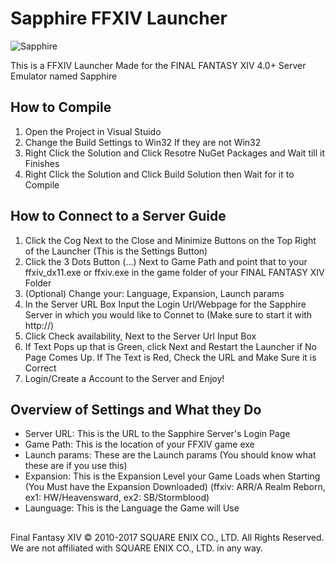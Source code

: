 # Sapphire FFXIV Launcher
![Sapphire](https://camo.githubusercontent.com/b192b6e279fa4cb9a0cb7f43814828fe8f8553bc/687474703a2f2f692e696d6775722e636f6d2f4934626a3174522e706e67)

This is a FFXIV Launcher Made for the FINAL FANTASY XIV 4.0+ Server Emulator named Sapphire

## How to Compile
1. Open the Project in Visual Stuido
2. Change the Build Settings to Win32 If they are not Win32
3. Right Click the Solution and Click Resotre NuGet Packages and Wait till it Finishes
4. Right Click the Solution and Click Build Solution then Wait for it to Compile

## How to Connect to a Server Guide
1. Click the Cog Next to the Close and Minimize Buttons on the Top Right of the Launcher (This is the Settings Button)
2. Click the 3 Dots Button (...) Next to Game Path and point that to your ffxiv_dx11.exe or ffxiv.exe in the game folder of your FINAL FANTASY XIV Folder
3. (Optional) Change your: Language, Expansion, Launch params
4. In the Server URL Box Input the Login Url/Webpage for the Sapphire Server in which you would like to Connet to (Make sure to start it with http://)
5. Click Check availability, Next to the Server Url Input Box
6. If Text Pops up that is Green, click Next and Restart the Launcher if No Page Comes Up. If The Text is Red, Check the URL and Make Sure it is Correct
7. Login/Create a Account to the Server and Enjoy!

## Overview of Settings and What they Do
- Server URL: This is the URL to the Sapphire Server's Login Page
- Game Path: This is the location of your FFXIV game exe
- Launch params: These are the Launch params (You should know what these are if you use this)
- Expansion: This is the Expansion Level your Game Loads when Starting (You Must have the Expansion Downloaded) (ffxiv: ARR/A Realm Reborn, ex1: HW/Heavensward, ex2: SB/Stormblood)
- Launguage: This is the Language the Game will Use

##
Final Fantasy XIV © 2010-2017 SQUARE ENIX CO., LTD. All Rights Reserved. We are not affiliated with SQUARE ENIX CO., LTD. in any way.
